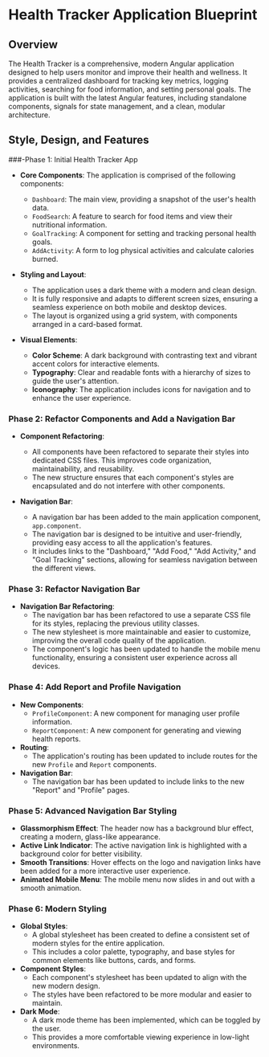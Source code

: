 
# Health Tracker Application Blueprint

## Overview

The Health Tracker is a comprehensive, modern Angular application designed to help users monitor and improve their health and wellness. It provides a centralized dashboard for tracking key metrics, logging activities, searching for food information, and setting personal goals. The application is built with the latest Angular features, including standalone components, signals for state management, and a clean, modular architecture.

## Style, Design, and Features

###-Phase 1: Initial Health Tracker App

- **Core Components**: The application is comprised of the following components:
    -  `Dashboard`: The main view, providing a snapshot of the user's health data.
    - `FoodSearch`: A feature to search for food items and view their nutritional information.
    - `GoalTracking`: A component for setting and tracking personal health goals.
    - `AddActivity`: A form to log physical activities and calculate calories burned.

- **Styling and Layout**:
    - The application uses a dark theme with a modern and clean design.
    - It is fully responsive and adapts to different screen sizes, ensuring a seamless experience on both mobile and desktop devices.
    - The layout is organized using a grid system, with components arranged in a card-based format.

- **Visual Elements**:
    - **Color Scheme**: A dark background with contrasting text and vibrant accent colors for interactive elements.
    - **Typography**: Clear and readable fonts with a hierarchy of sizes to guide the user's attention.
    - **Iconography**: The application includes icons for navigation and to enhance the user experience.

### Phase 2: Refactor Components and Add a Navigation Bar

- **Component Refactoring**:
    - All components have been refactored to separate their styles into dedicated CSS files. This improves code organization, maintainability, and reusability.
    - The new structure ensures that each component's styles are encapsulated and do not interfere with other components.

- **Navigation Bar**:
    - A navigation bar has been added to the main application component, `app.component`.
    - The navigation bar is designed to be intuitive and user-friendly, providing easy access to all the application's features.
    - It includes links to the "Dashboard," "Add Food," "Add Activity," and "Goal Tracking" sections, allowing for seamless navigation between the different views.

### Phase 3: Refactor Navigation Bar

- **Navigation Bar Refactoring**:
    - The navigation bar has been refactored to use a separate CSS file for its styles, replacing the previous utility classes.
    - The new stylesheet is more maintainable and easier to customize, improving the overall code quality of the application.
    - The component's logic has been updated to handle the mobile menu functionality, ensuring a consistent user experience across all devices.

### Phase 4: Add Report and Profile Navigation

- **New Components**:
    - `ProfileComponent`: A new component for managing user profile information.
    - `ReportComponent`: A new component for generating and viewing health reports.
- **Routing**:
    - The application's routing has been updated to include routes for the new `Profile` and `Report` components.
- **Navigation Bar**:
    - The navigation bar has been updated to include links to the new "Report" and "Profile" pages.

### Phase 5: Advanced Navigation Bar Styling

- **Glassmorphism Effect**: The header now has a background blur effect, creating a modern, glass-like appearance.
- **Active Link Indicator**: The active navigation link is highlighted with a background color for better visibility.
- **Smooth Transitions**: Hover effects on the logo and navigation links have been added for a more interactive user experience.
- **Animated Mobile Menu**: The mobile menu now slides in and out with a smooth animation.

### Phase 6: Modern Styling

- **Global Styles**:
    - A global stylesheet has been created to define a consistent set of modern styles for the entire application.
    - This includes a color palette, typography, and base styles for common elements like buttons, cards, and forms.
- **Component Styles**:
    - Each component's stylesheet has been updated to align with the new modern design.
    - The styles have been refactored to be more modular and easier to maintain.
- **Dark Mode**:
    - A dark mode theme has been implemented, which can be toggled by the user.
    - This provides a more comfortable viewing experience in low-light environments.
